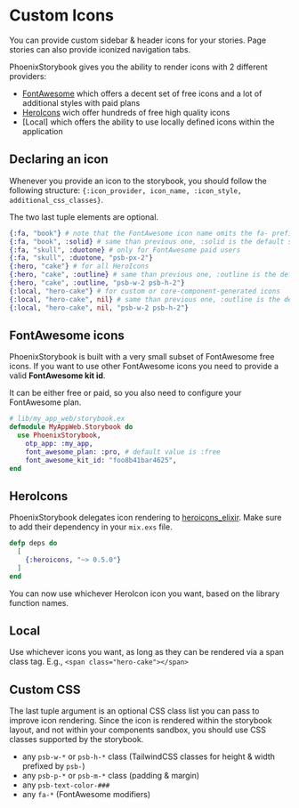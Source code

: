 # Custom Icons

You can provide custom sidebar & header icons for your stories.
Page stories can also provide iconized navigation tabs.

PhoenixStorybook gives you the ability to render icons with 2 different providers:

- [FontAwesome](https://fontawesome.com) which offers a decent set of free icons and a lot of
  additional styles with paid plans
- [HeroIcons](https://heroicons.com) wich offer hundreds of free high quality icons
- [Local] which offers the ability to use locally defined icons within the application

## Declaring an icon

Whenever you provide an icon to the storybook, you should follow the following structure:
`{:icon_provider, icon_name, :icon_style, additional_css_classes}`.

The two last tuple elements are optional.

```elixir
{:fa, "book"} # note that the FontAwesome icon name omits the fa- prefix
{:fa, "book", :solid} # same than previous one, :solid is the default style
{:fa, "skull", :duotone} # only for FontAwesome paid users
{:fa, "skull", :duotone, "psb-px-2"}
{:hero, "cake"} # for all HeroIcons
{:hero, "cake", :outline} # same than previous one, :outline is the default style
{:hero, "cake", :outline, "psb-w-2 psb-h-2"}
{:local, "hero-cake"} # for custom or core-component-generated icons
{:local, "hero-cake", nil} # same than previous one, :outline is the default style
{:local, "hero-cake", nil, "psb-w-2 psb-h-2"}
```

## FontAwesome icons

PhoenixStorybook is built with a very small subset of FontAwesome free icons. If you want to use
other FontAwesome icons you need to provide a valid **FontAwesome kit id**.

It can be either free or paid, so you also need to configure your FontAwesome plan.

```elixir
# lib/my_app_web/storybook.ex
defmodule MyAppWeb.Storybook do
  use PhoenixStorybook,
    otp_app: :my_app,
    font_awesome_plan: :pro, # default value is :free
    font_awesome_kit_id: "foo8b41bar4625",
end
```

## HeroIcons

PhoenixStorybook delegates icon rendering to [heroicons_elixir](https://github.com/mveytsman/heroicons_elixir).
Make sure to add their dependency in your `mix.exs` file.

```elixir
defp deps do
  [
    {:heroicons, "~> 0.5.0"}
  ]
end
```

You can now use whichever HeroIcon icon you want, based on the library function names.

## Local

Use whichever icons you want, as long as they can be rendered via a span class tag. E.g., `<span class="hero-cake"></span>`

## Custom CSS

The last tuple argument is an optional CSS class list you can pass to improve icon rendering.
Since the icon is rendered within the storybook layout, and not within your components sandbox, you
should use CSS classes supported by the storybook.

- any `psb-w-*` or `psb-h-*` class (TailwindCSS classes for height & width prefixed by `psb-`)
- any `psb-p-*` or `psb-m-*` class (padding & margin)
- any `psb-text-color-###`
- any `fa-*` (FontAwesome modifiers)
